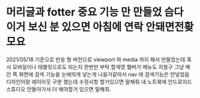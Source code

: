 # 머리글과 fotter 중요 기능 만 만들었 슴다 이거 보신 분 있으면 아침에 연락 안돼면전홪모요
2021/05/18 기준으로
반응 형 버전으로 viewport 와 media 까지 해서 만들었는데 혹시 모바일이나 태블릿으로도 되는지 한번만 부탁 할게영 
햄버거 메뉴도 지웠구 그냥 메인 쪽  화면에 검색 기능을 눈에띄게 넣는게 나을거같아서 nav 에 검색기능은 안넣었음
디자인이랑 레이아웃 구분 했는데 수정사항 할거있으면 말해줘
내 노트북에 안드로이드 스튜디오 안돌아가서 더 해야할거 있으면 말해줘.
